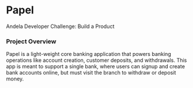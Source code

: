 # Papel

Andela Developer Challenge: Build a Product

### Project Overview

Papel is a light-weight core banking application that powers banking operations like account creation, customer deposits, and withdrawals. This app is meant to support a single bank, where users can signup and create bank accounts online, but must visit the branch to withdraw or deposit money.
